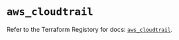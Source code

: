 # `aws_cloudtrail`

Refer to the Terraform Registory for docs: [`aws_cloudtrail`](https://registry.terraform.io/providers/hashicorp/aws/5.18.1/docs/resources/cloudtrail).
